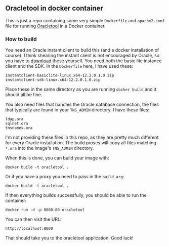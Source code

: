 ## Oracletool in docker container

This is just a repo containing some very simple `Dockerfile` and `apache2.conf` file for running [Oracletool](http://www.oracletool.com) in a Docker container.

### How to build
You need an Oracle instant client to build this (and a docker installation of course). I think
shearing the instant client is not encouraged by Oracle, so you have to [download](https://www.oracle.com/database/technologies/instant-client/downloads.html) these yourself.
You need both the basic lite instance client and the SDK. In the `Dockerfile` here, I have used these: 

    instantclient-basiclite-linux.x64-12.2.0.1.0.zip
    instantclient-sdk-linux.x64-12.2.0.1.0.zip

Place these in the same directory as you are running `docker build` and it should all be fine.

You also need files that handles the Oracle database connection, the files that typically are found in your `TNS_ADMIN` directory. I have these files:

    ldap.ora
    sqlnet.ora
    tnsnames.ora

I'm not providing these files in this repo, as they are pretty much different for every Oracle installation. The build proses will copy all files matching `*.ora` into the image's `TNS_ADMIN` directory.

When this is done, you can build your image with:

    docker build -t oracletool .

Or if you have a proxy you need to pass in the `build_arg`:

    docker build -t oracletool .

If then everything builds successfully, you should be able to run the container:

    docker run -d -p 8000:80 oracletool

You can then visit the URL:

    http://localhost:8000

That should take you to the oracletool application. Good luck!

